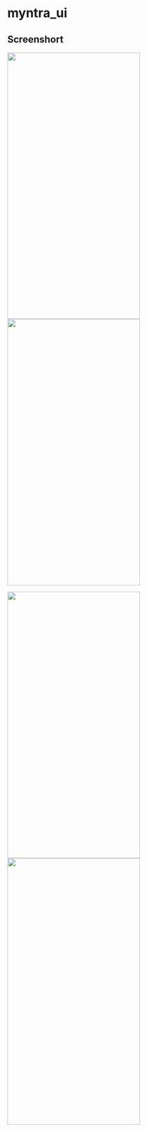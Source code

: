 # myntra_ui

## Screenshort

<img width="300" height="600" src="https://user-images.githubusercontent.com/113745196/220404496-72638d80-dea8-4784-b90c-5f8e626da94b.jpg">                           <img width="300" height="600" src="https://user-images.githubusercontent.com/113745196/220404508-daa265b4-3bbb-4f5d-afe4-968c98fc8370.jpg">


<img width="300" height="600" src="https://user-images.githubusercontent.com/113745196/220404513-14e0b84a-045e-4995-b943-92cf89a262df.jpg"><img width="300" height="600" src="https://user-images.githubusercontent.com/113745196/220404518-54006e8d-26b2-4256-82b6-903c59bf5d3c.jpg">
